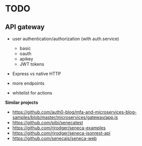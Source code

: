 # TODO

## API gateway

* user authentication/authorization (with auth.service)
	* basic
	* oauth
	* apikey
	* JWT tokens

* Express vs native HTTP
* more endpoints
* whitelist for actions


**Similar projects**
* https://github.com/auth0-blog/mfa-and-microservices-blog-samples/blob/master/microservices/gateway/app.js
* https://github.com/pibi/senecatest 
* https://github.com/rjrodger/seneca-examples 
* https://github.com/rjrodger/seneca-jsonrest-api
* https://github.com/senecajs/seneca-web
